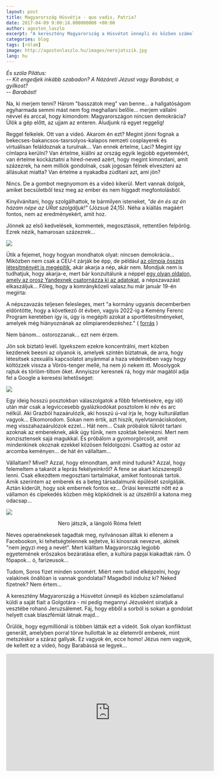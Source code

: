 ```yaml
---
layout: post
title: Magyarország Húsvétja - quo vadis, Patria?
date: 2017-04-09 9:00:18.000000000 +00:00
author: agoston_laszlo
excerpt: "A keresztény Magyarország a Húsvétot ünnepli és közben számolatlanul küldi a saját fiait a Golgotára - mi pedig megannyi Jézusként siratjuk a vesztébe rohanó Jeruzsálemet. Fáj, hogy ebből is sokan a gondolat helyett csak blaszfémiát látnak majd..."
categories: blog
tags: [rólam]
image: http://agostonlaszlo.hu/images/nerojatszik.jpg
lang: hu
---
```

*És szóla Pilátus: <br />
-- Kit engedjek inkább szabadon? A Názáreti Jézust vagy Barabást, a gyilkost? <br />
-- Barabást!*<br />

Na, ki merjem tenni? Három "basszátok meg" van benne... a hallgatóságom egyharmada semmi mást nem fog meghallani belőle... merjem vállalni névvel és arccal, hogy kimondom: Magyarországon nincsen demokrácia? Ülök a gép előtt, az ujjam az enteren. Aludjunk rá egyet reggelig! 

Reggel felkelek. Ott van a videó. Akarom én ezt? Megint jönni fognak a bekecses-bakancsos-tasrsolyos-kalapos nemzeti cosplayerek és virtuálisan feláldoznak a turulnak... Van ennek értelme, Laci? Megint így címlapra kerülni? Van értelme, kiállni az ország egyik legjobb egyeteméért, van értelme kockáztatni a híred-neved azért, hogy megint kimondani, amit százezrek, ha nem milliók gondolnak, csak jogosan félnek elveszteni az állásukat miatta? Van értelme a nyakadba zúdítani azt, ami jön?

Nincs. De a gombot megnyomom és a videó kikerül. Mert vannak dolgok, amiket becsületből tesz meg az ember és nem higgadt megfontolásból. 

Kinyilvánítani, hogy szolgálhattok, te bármilyen isteneket, *"de én és az én házam népe az URat szolgáljuk!"* (Józsué 24,15). Néha a kiállás magáért fontos, nem az eredményekért, amit hoz.

Jönnek az első kedvelések, kommentek, megosztások, rettentően felpörög. Ezrek nézik, hamarosan százezrek...

![](http://agostonlaszlo.hu/images/1millio.jpg)

Ütik a fejemet, hogy hogyan mondhatok olyat: nincsen demokrácia... Miközben nem csak a CEU-t zárják be épp, de például [az olimpia összes létesítményét is megépítik](http://index.hu/sport/2024/budapest/2017/04/08/budapest_minden_olimpiai_helyszint_felepit_es_palyazik_2028-ra_vagy_2032-re/), akár akarja a nép, akár nem. Mondjuk nem is tudhatjuk, hogy akarja-e, mert bár konzultálunk a néppel [egy olyan oldalon, amely az orosz Yandexnek csatornázza ki az adatokat](https://444.hu/2017/04/08/orosz-kod-fut-a-kormany-nemzeti-konzultacios-weboldalan), a népszavazást elkaszáljuk... Főleg, hogy a komrányközeli valasz.hu már január 19-én megírta:

A népszavazás teljesen felesleges, mert "a kormány ugyanis decemberben eldöntötte, hogy a következő öt évben, vagyis 2022-ig a Kemény Ferenc Program keretében így is, úgy is megépíti azokat a sportlétesítményeket, amelyek még hiányoznának az olimpiarendezéshez." ( [forrás](http://valasz.hu/itthon/nolimpia-elindult-minden-idok-legfeleslegesebb-alairasgyujtese-122194) )

Nem bánom... ostorozzanak... ezt nem érzem.

Jön sok biztató levél. Igyekszem ezekre koncentrálni, mert közben kezdenek beesni az olyanok is, amelyek szintén biztatnak, de arra, hogy  létesítsek szexuális kapcsolatot anyámmal a haza védelmében vagy hogy költözzek vissza a Vörös-tenger mellé, ha nem jó nekem itt. Mosolygok rajtuk és törlöm-tiltom őket. Annyiszor keresnek rá, hogy már magától adja fel a Google a keresési lehetőséget:

![](http://agostonlaszlo.hu/images/zsidovagyok.jpg)

Egy ideig hosszú posztokban válaszolgatok a főbb felvetésekre, egy idő után már csak a legviccesebb gyalázkodókat posztolom ki név és arc nélkül. Aki Grazból hazaárulózik, aki hosszú ú-val írja le, hogy kulturálatlan vagyok... Elkomorodom. Sokan nem értik, azt hiszik, nyelvtannáciskodom, meg visszahazaárulózok ezzel... Hát nem... Csak próbálok tükröt tartani azoknak az embereknek, akik úgy tűnik, nem szoktak belenézni. Mert nem konzisztensek sajá magukkal. És próbálom a gyomorgörcsöt, amit mindenkinek okoznak ezekkel közösen feldolgozni. Csattog az ostor az arcomba keményen... de hát én vállaltam...

Vállaltam? Mivel? Azzal, hogy elmondtam, amit mind tudunk? Azzal, hogy felemeltem a takarót a leprás fekélyeinkről? A fene se akart közszereplő lenni. Csak elkezdtem megosztani tartalmakat, amiket fontosnak tartok. Amik szerintem az emberek és a beteg társadalmunk épülését szolgálják. Aztán kiderült, hogy sok embernek fontos ez... Óriási keresztté nőtt ez a vállamon és cipekedés közben még köpködnek is az útszélről a katona meg odacsap...

![](http://agostonlaszlo.hu/images/nerojatszik.jpg)
<center>Nero játszik, a lángoló Róma felett</center>

Neves operaénekesek tagadtak meg, nyilvánosan álltak ki ellenem a Facebookon, ki tehetségtelennek sejtetve, ki kínosnak nevezve, akinek "nem jegyzi meg a nevét". Mert kiálltam Magyarország legjobb egyetemének erőszakos bezáratása ellen, a kultúra papjai kiakadtak rám. Ó főpapok... ó, farizeusok...

Tudom, Soros fizet minden soromért. Miért nem tudod elképzelni, hogy valakinek önállóan is vannak gondolatai? Magadból indulsz ki? Neked fizetnek? Nem értem...

A keresztény Magyarország a Húsvétot ünnepli és közben számolatlanul küldi a saját fiait a Golgotára - mi pedig megannyi Jézusként siratjuk a vesztébe rohanó Jeruzsálemet. Fáj, hogy ebből a sorból is sokan a gondolat helyett csak blaszfémiát látnak majd...

Örülök, hogy egymilliónál is többen látták ezt a videót. Sok olyan konfliktust generált, amelyben porral törve hullottak le az életemről emberek, mint metszéskor a száraz gallyak. Ez vagyok én, ecce homo! Jézus nem vagyok, de kellett ez a videó, hogy Barabássá se legyek...

<iframe width="560" height="315" src="https://www.youtube.com/embed/GxLMvcPDNoc" frameborder="0" allowfullscreen></iframe>
